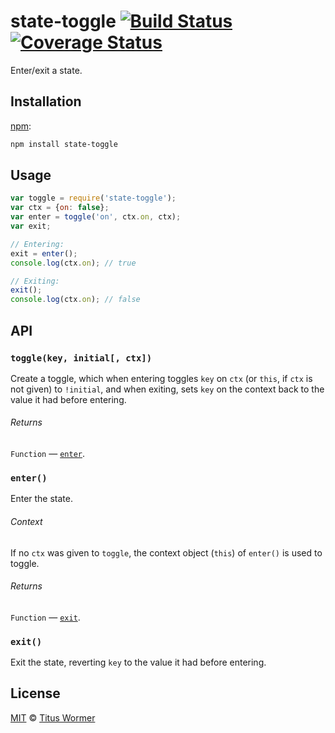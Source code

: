 # state-toggle [![Build Status][travis-badge]][travis] [![Coverage Status][codecov-badge]][codecov]

Enter/exit a state.

## Installation

[npm][]:

```bash
npm install state-toggle
```

## Usage

```javascript
var toggle = require('state-toggle');
var ctx = {on: false};
var enter = toggle('on', ctx.on, ctx);
var exit;

// Entering:
exit = enter();
console.log(ctx.on); // true

// Exiting:
exit();
console.log(ctx.on); // false
```

## API

### `toggle(key, initial[, ctx])`

Create a toggle, which when entering toggles `key` on `ctx` (or `this`,
if `ctx` is not given) to `!initial`, and when exiting, sets `key` on
the context back to the value it had before entering.

###### Returns

`Function` — [`enter`][enter].

### `enter()`

Enter the state.

###### Context

If no `ctx` was given to `toggle`, the context object (`this`) of `enter()`
is used to toggle.

###### Returns

`Function` — [`exit`][exit].

### `exit()`

Exit the state, reverting `key` to the value it had before entering.

## License

[MIT][license] © [Titus Wormer][author]

<!-- Definitions -->

[travis-badge]: https://img.shields.io/travis/wooorm/state-toggle.svg

[travis]: https://travis-ci.org/wooorm/state-toggle

[codecov-badge]: https://img.shields.io/codecov/c/github/wooorm/state-toggle.svg

[codecov]: https://codecov.io/github/wooorm/state-toggle

[npm]: https://docs.npmjs.com/cli/install

[license]: LICENSE

[author]: http://wooorm.com

[enter]: #enter

[exit]: #exit
